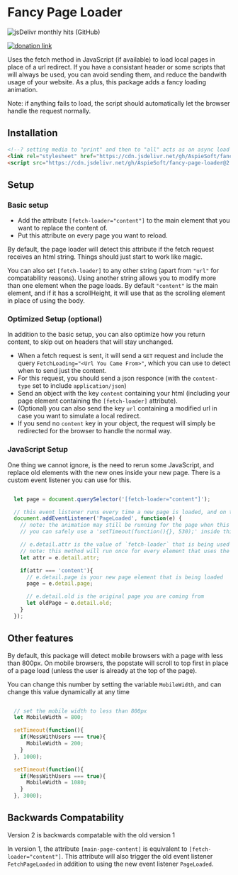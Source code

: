 # Fancy Page Loader

![jsDelivr monthly hits (GitHub)](https://img.shields.io/jsdelivr/gh/hm/AspieSoft/fancy-page-loader)

[![donation link](https://img.shields.io/badge/buy%20me%20a%20coffee-paypal-blue)](https://paypal.me/shaynejrtaylor?country.x=US&locale.x=en_US)

Uses the fetch method in JavaScript (if available) to load local pages in place of a url redirect. If you have a consistant header or some scripts that will always be used, you can avoid sending them, and reduce the bandwith usage of your website. As a plus, this package adds a fancy loading animation.

Note: if anything fails to load, the script should automatically let the browser handle the request normally.

## Installation

```html
<!--? setting media to "print" and then to "all" acts as an async load for stylesheets -->
<link rel="stylesheet" href="https://cdn.jsdelivr.net/gh/AspieSoft/fancy-page-loader@2.0.1/style.min.css" media="print" onload="this.media='all'"/>
<script src="https://cdn.jsdelivr.net/gh/AspieSoft/fancy-page-loader@2.0.1/script.min.js" async></script>
```

## Setup

### Basic setup

- Add the attribute `[fetch-loader="content"]` to the main element that you want to replace the content of.
- Put this attribute on every page you want to reload.

By default, the page loader will detect this attribute if the fetch request receives an html string. Things should just start to work like magic.

You can also set `[fetch-loader]`  to any other string (apart from `"url"` for compatability reasons).
Using another string allows you to modify more than one element when the page loads.
By default `"content"` is the main element, and if it has a scrollHeight, it will use that as the scrolling element in place of using the body.

### Optimized Setup (optional)

In addition to the basic setup, you can also optimize how you return content, to skip out on headers that will stay unchanged.

- When a fetch request is sent, it will send a `GET` request and include the query `FetchLoading="<Url You Came From>"`, which you can use to detect when to send just the content.
- For this request, you should send a json responce (with the `content-type` set to include `application/json`)
- Send an object with the key `content` containing your html (including your page element containing the `[fetch-loader]` attribute).
- (Optional) you can also send the key `url` containing a modified url in case you want to simulate a local redirect.
- If you send no `content` key in your object, the request will simply be redirected for the browser to handle the normal way.

### JavaScript Setup

One thing we cannot ignore, is the need to rerun some JavaScript, and replace old elements with the new ones inside your new page.
There is a custom event listener you can use for this.

```js

  let page = document.querySelector('[fetch-loader="content"]');

  // this event listener runs every time a new page is loaded, and on the initial load 10ms after 'DOMContentLoaded' runs
  document.addEventListener('PageLoaded', function(e) {
    // note: the animation may still be running for the page when this is called
    // you can safely use a 'setTimeout(function(){}, 530);' inside this event listener to ensure the animation is done running

    // e.detail.attr is the value of `fetch-loader` that is being used
    // note: this method will run once for every element that uses the `fetch-loader` attribute
    let attr = e.detail.attr;

    if(attr === 'content'){
      // e.detail.page is your new page element that is being loaded
      page = e.detail.page;

      // e.detail.old is the original page you are coming from
      let oldPage = e.detail.old;
    }
  });

```

## Other features

By default, this package will detect mobile browsers with a page with less than 800px.
On mobile browsers, the popstate will scroll to top first in place of a page load (unless the user is already at the top of the page).

You can change this number by setting the variable `MobileWidth`, and can change this value dynamically at any time

```js

  // set the mobile width to less than 800px
  let MobileWidth = 800;

  setTimeout(function(){
    if(MessWithUsers === true){
      MobileWidth = 200;
    }
  }, 1000);

  setTimeout(function(){
    if(MessWithUsers === true){
      MobileWidth = 1080;
    }
  }, 3000);

```

## Backwards Compatability

Version 2 is backwards compatable with the old version 1

In version 1, the attribute `[main-page-content]` is equivalent to `[fetch-loader="content"]`.
This attribute will also trigger the old event listener `FetchPageLoaded` in addition to using the new event listener `PageLoaded`.

